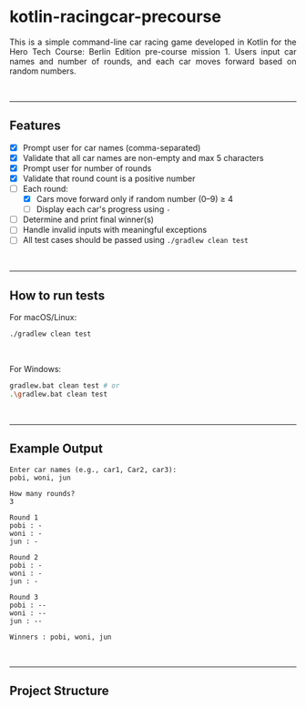 <div align = "justify">

# kotlin-racingcar-precourse

This is a simple command-line car racing game developed in Kotlin for the Hero Tech Course: Berlin Edition pre-course mission 1.
Users input car names and number of rounds, and each car moves forward based on random numbers.

<br>

---

## Features

- [x] Prompt user for car names (comma-separated)
- [x] Validate that all car names are non-empty and max 5 characters
- [x] Prompt user for number of rounds
- [x] Validate that round count is a positive number
- [ ] Each round:
    - [x] Cars move forward only if random number (0–9) ≥ 4
    - [ ] Display each car's progress using `-`
- [ ] Determine and print final winner(s)
- [ ] Handle invalid inputs with meaningful exceptions
- [ ] All test cases should be passed using `./gradlew clean test`

<br>

---

## How to run tests

For macOS/Linux:
```bash
./gradlew clean test
```

<br>

For Windows:
```bash
gradlew.bat clean test # or
.\gradlew.bat clean test
```

<br>

---

## Example Output

```
Enter car names (e.g., car1, Car2, car3):
pobi, woni, jun

How many rounds?
3

Round 1
pobi : -
woni : -
jun : -

Round 2
pobi : -
woni : -
jun : -

Round 3
pobi : --
woni : --
jun : --

Winners : pobi, woni, jun
```

<br>

---

## Project Structure

```

```

<br>

</div>